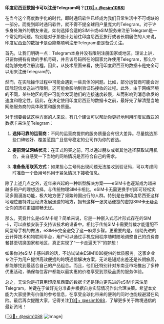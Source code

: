 **印度尼西亚数据卡可以注册Telegram吗？[[TG💪+ @esim1088](https://t.me/s/esim1088)]**

在当今这个高度数字化的时代，即时通讯软件已经成为我们日常生活中不可或缺的一部分。而提到即时通讯软件，就不得不提全球用户量庞大的Telegram。对于许多身处海外的朋友来说，如何选择合适的SIM卡或eSIM服务来注册Telegram是一个常见的问题。特别是对于那些计划前往印度尼西亚旅行或者长期居住的人来说，印度尼西亚的数据卡是否能够顺利注册Telegram更是备受关注。

首先，让我们明确一点：Telegram本身并没有限制注册国家或地区。理论上讲，只要你拥有有效的手机号码，并且该号码所在的国家允许使用Telegram，那么你就能够完成注册流程。因此，从技术层面来看，使用印度尼西亚的数据卡是完全可以用来注册Telegram的。

然而，在实际操作过程中可能会遇到一些具体的问题。比如，部分运营商可能会对国际短信发送进行限制，这可能会影响到验证码接收的过程。此外，由于网络环境的不同，某些地区的用户可能会发现他们的连接速度较慢，从而影响到消息收发的速度和稳定性。因此，在决定使用印度尼西亚的数据卡之前，最好先了解清楚当地网络服务商的具体政策和服务质量。

对于想要尝试这种方案的人来说，有几个建议可以帮助你更好地利用印度尼西亚的数据卡来注册Telegram：

1. **选择可靠的运营商**：不同的运营商提供的服务质量会有很大差异。尽量挑选那些口碑较好、覆盖范围广且信号稳定的公司作为你的首选。
   
2. **提前测试网络状况**：在正式购买之前，可以通过朋友或者其他途径获取试用机会，亲自感受一下当地的网络情况是否符合自己的需求。
   
3. **准备备用联系方式**：如果担心主号码出现问题无法接收到验证码，可以考虑同时准备一个备用号码用于紧急情况下接收信息。

除了上述几点之外，近年来兴起的一种新型解决方案——eSIM卡也逐渐成为越来越多用户的理想选择。与传统物理SIM卡相比，eSIM卡无需更换手机即可轻松实现多国漫游功能，极大地方便了频繁跨国出行的人群。特别是在像印度尼西亚这样地理位置特殊且经济发展迅速的地方，拥有这样一张灵活便捷的虚拟SIM卡无疑会让你的旅程更加顺畅无忧。

那么，究竟什么是eSIM卡呢？简单来说，它是一种嵌入式芯片形式存在的SIM卡，可以直接安装于支持该技术的设备中。相比于传统SIM卡需要剪裁才能适配不同型号手机的做法，eSIM卡完全避免了这一麻烦步骤。更重要的是，借助先进的云计算技术和物联网平台，用户可以通过手机应用程序随时随地调整自己的资费套餐甚至切换国家和地区，真正实现了“一卡走遍天下”的梦想！

如果你对eSIM卡感兴趣的话，不妨试试由ESIM1088提供的优质服务。这家企业专注于为用户提供高效便捷的跨境通信解决方案，无论是短期出差还是长期旅居，都能够找到最适合自己的产品组合。而且，他们还特别针对东南亚市场推出了多种优惠活动，确保每位客户都能以最实惠的价格享受到顶级品质的服务体验。

总之，无论你是打算用印度尼西亚的数据卡还是转向更先进的eSIM卡来注册Telegram，关键在于做好充分准备并根据自身实际情况作出合理决策。希望本文能为大家提供有价值的参考信息，在享受全球化带来的便利的同时也能规避潜在风险。最后再次提醒大家，记得关注[TG💪+ @esim1088](https://t.me/s/esim1088)，了解更多关于跨境通信的最新资讯！

[[TG💪+ @esim1088](https://t.me/s/esim1088) ![Image](https://i.postimg.cc/4NQfJmqS/Snipaste-2025-05-13-00-14-12.png)]
